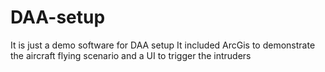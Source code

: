 # DAA-setup
It is just a demo software for DAA setup
It included ArcGis to demonstrate the aircraft flying scenario and a UI to trigger the intruders
